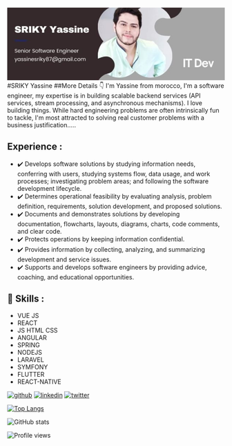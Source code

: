 ![Development](https://github.com/Sriky-Yassine/Sriky-Yassine/blob/main/IT%20Dev.jpg)
#SRIKY Yassine 
##More Details  :point_down:
I'm Yassine from morocco, I'm a software engineer,  my expertise is in building scalable backend services (API services, stream processing, and asynchronous mechanisms).
I love building things. While hard engineering problems are often intrinsically fun to tackle, I'm most attracted to solving real customer problems with a business justification.....

## Experience :

* :heavy_check_mark: Develops software solutions by studying information needs, conferring with users, studying systems flow, data usage, and work processes; investigating problem areas; and following the software development lifecycle.
* :heavy_check_mark: Determines operational feasibility by evaluating analysis, problem definition, requirements, solution development, and proposed solutions.
* :heavy_check_mark: Documents and demonstrates solutions by developing documentation, flowcharts, layouts, diagrams, charts, code comments, and clear code.
* :heavy_check_mark: Protects operations by keeping information confidential.
* :heavy_check_mark: Provides information by collecting, analyzing, and summarizing development and service issues.
* :heavy_check_mark: Supports and develops software engineers by providing advice, coaching, and educational opportunities.

## 🔭 Skills :
* VUE JS 
* REACT 
* JS HTML CSS
* ANGULAR
* SPRING
* NODEJS
* LARAVEL
* SYMFONY
* FLUTTER
* REACT-NATIVE


[<img src='https://cdn.jsdelivr.net/npm/simple-icons@3.0.1/icons/github.svg' alt='github' height='40'>](https://github.com/Sriky-Yassine)  [<img src='https://cdn.jsdelivr.net/npm/simple-icons@3.0.1/icons/linkedin.svg' alt='linkedin' height='40'>](https://www.linkedin.com/in/yassine-sriky-672274163/)  [<img src='https://cdn.jsdelivr.net/npm/simple-icons@3.0.1/icons/twitter.svg' alt='twitter' height='40'>](https://twitter.com/sriky_yassine)  

[![Top Langs](https://github-readme-stats.vercel.app/api/top-langs/?username=Sriky-Yassine)](https://github.com/anuraghazra/github-readme-stats)

![GitHub stats](https://github-readme-stats.vercel.app/api?username=Sriky-Yassine&show_icons=true&count_private=true)  

![Profile views](https://gpvc.arturio.dev/Sriky-Yassine)  
